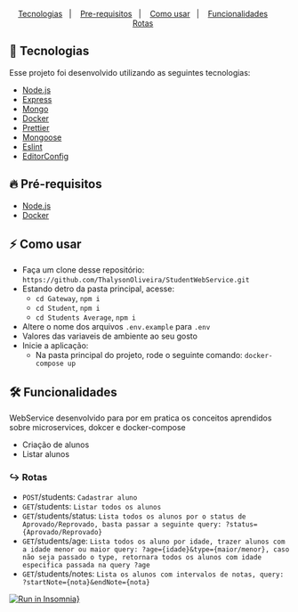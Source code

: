 <p align="center">
  <a href="#tecnologia">Tecnologias</a>&nbsp;&nbsp;&nbsp;|&nbsp;&nbsp;&nbsp;
  <a href="#pre-requisitos">Pre-requisitos</a>&nbsp;&nbsp;&nbsp;|&nbsp;&nbsp;&nbsp;
  <a href="#como-usar">Como usar</a>&nbsp;&nbsp;&nbsp;|&nbsp;&nbsp;&nbsp;
  <a href="#funcionalidades">Funcionalidades</a>&nbsp;&nbsp;&nbsp;&nbsp;&nbsp;&nbsp;
  <a href="#rotas">Rotas</a>&nbsp;&nbsp;&nbsp;&nbsp;&nbsp;&nbsp;
</p>

<a id="tecnologia"></a>
## 🚀 Tecnologias

Esse projeto foi desenvolvido utilizando as seguintes tecnologias:

- [Node.js](https://nodejs.org/en/)
- [Express](https://expressjs.com/pt-br/)
- [Mongo](https://www.mongodb.com/1)
- [Docker](https://www.docker.com/)
- [Prettier](https://prettier.io/)
- [Mongoose](https://mongoosejs.com/)
- [Eslint](https://eslint.org/)
- [EditorConfig](https://editorconfig.org/ )

<a id="pre-requisitos"></a>
## :fire: **Pré-requisitos**

- [Node.js](https://nodejs.org/en/)
- [Docker](https://www.docker.com/)


<a id="como-usar"></a>
## :zap: Como usar

- Faça um clone desse repositório: `https://github.com/ThalysonOliveira/StudentWebService.git`
- Estando detro da pasta principal, acesse: 
  - `cd Gateway`, `npm i`
  - `cd Student`, `npm i`
  - `cd Students Average`, `npm i`
- Altere o nome dos arquivos `.env.example` para `.env`
- Valores das variaveis de ambiente ao seu gosto
- Inicie a aplicação:
  - Na pasta principal do projeto, rode o seguinte comando: `docker-compose up`

<a id="funcionalidades"></a>
## 🛠️ Funcionalidades

WebService desenvolvido para por em pratica os conceitos aprendidos sobre microservices, dokcer e docker-compose
  - Criação de alunos
  - Listar alunos
 
### ↪︎ Rotas
<a id="rotas"></a>
- `POST`/students: `Cadastrar aluno`
- `GET`/students: `Listar todos os alunos`
- `GET`/students/status: `Lista todos os alunos por o status de Aprovado/Reprovado, basta passar a seguinte query: ?status={Aprovado/Reprovado}`
- `GET`/students/age: `Lista todos os aluno por idade, trazer alunos com a idade menor ou maior query: ?age={idade}&type={maior/menor}, caso não seja passado o type, retornara todos os alunos com idade especifica passada na query ?age`
- `GET`/students/notes: `Lista os alunos com intervalos de notas, query: ?startNote={nota}&endNote={nota}` 
 
[![Run in Insomnia}](https://insomnia.rest/images/run.svg)](https://insomnia.rest/run/?label=Web_service_student&uri=https%3A%2F%2Fraw.githubusercontent.com%2FThalysonOliveira%2FStudent_Web_Service%2Fmain%2Fstudent_web_service.json)
